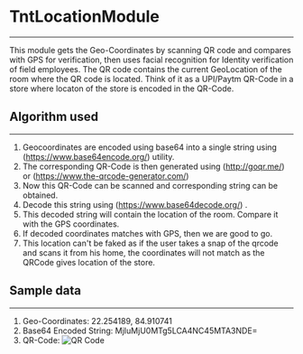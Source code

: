 # TntLocationModule
-------------------

This module gets the Geo-Coordinates by scanning QR code and compares with GPS for verification,
then uses facial recognition for Identity verification of field employees.
The QR code contains the current GeoLocation of the room where the QR code is located.
Think of it as a UPI/Paytm QR-Code in a store where locaton of the store is encoded in the QR-Code.

## Algorithm used
-----------------

1. Geocoordinates are encoded using base64 into a single string using (https://www.base64encode.org/) utility.
2. The corresponding QR-Code is then generated using (http://goqr.me/) or (https://www.the-qrcode-generator.com/)
3. Now this QR-Code can be scanned and corresponding string can be obtained.
4. Decode this string using (https://www.base64decode.org/) .
5. This decoded string will contain the location of the room. Compare it with the GPS coordinates.
6. If decoded coordinates matches with GPS, then we are good to go.
7. This location can't be faked as if the user takes a snap of the qrcode and scans it from his home, 
   the coordinates will not match as the QRCode gives location of the store.

## Sample data
--------------

1. Geo-Coordinates: 22.254189, 84.910741
2. Base64 Encoded String: MjIuMjU0MTg5LCA4NC45MTA3NDE=
3. QR-Code: ![QR Code](https://i.imgur.com/0DugdyS.png)

